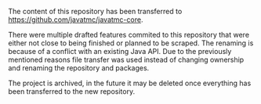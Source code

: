 The content of this repository has been transferred to https://github.com/javatmc/javatmc-core.

There were multiple drafted features commited to this repository that were either not close to being finished or planned to be scraped. The renaming is because of a conflict with an existing Java API. Due to the previously mentioned reasons file transfer was used instead of changing ownership and renaming the repository and packages.

The project is archived, in the future it may be deleted once everything has been transferred to the new repository.

